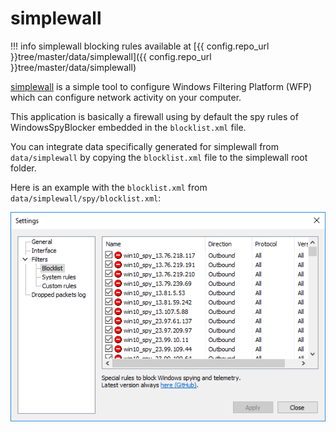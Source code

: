 # simplewall

!!! info
    simplewall blocking rules available at [{{ config.repo_url }}tree/master/data/simplewall]({{ config.repo_url }}tree/master/data/simplewall)

[simplewall](https://github.com/henrypp/simplewall) is a simple tool to configure Windows Filtering Platform (WFP)
which can configure network activity on your computer.

This application is basically a firewall using by default the spy rules of WindowsSpyBlocker embedded in the
`blocklist.xml` file.

You can integrate data specifically generated for simplewall from `data/simplewall` by copying the `blocklist.xml` file to the
simplewall root folder.

Here is an example with the `blocklist.xml` from `data/simplewall/spy/blocklist.xml`:

![](../assets/blocking-rules/simplewall/simplewall-win10-spy.png)
